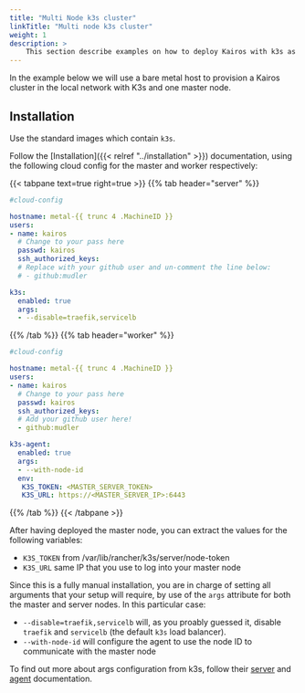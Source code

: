 ```yaml
---
title: "Multi Node k3s cluster"
linkTitle: "Multi node k3s cluster"
weight: 1
description: > 
    This section describe examples on how to deploy Kairos with k3s as a multi-node cluster
---
```


In the example below we will use a bare metal host to provision a Kairos cluster in the local network with K3s and one master node.

## Installation

Use the standard images which contain `k3s`.

Follow the [Installation]({{< relref "../installation" >}}) documentation, using the following cloud config for the master and worker respectively:

{{< tabpane text=true right=true  >}}
{{% tab header="server" %}}
```yaml
#cloud-config

hostname: metal-{{ trunc 4 .MachineID }}
users:
- name: kairos
  # Change to your pass here
  passwd: kairos
  ssh_authorized_keys:
  # Replace with your github user and un-comment the line below:
  # - github:mudler

k3s:
  enabled: true
  args:
  - --disable=traefik,servicelb
```
{{% /tab %}}
{{% tab header="worker" %}}
```yaml
#cloud-config

hostname: metal-{{ trunc 4 .MachineID }}
users:
- name: kairos
  # Change to your pass here
  passwd: kairos
  ssh_authorized_keys:
  # Add your github user here!
  - github:mudler

k3s-agent:
  enabled: true
  args:
  - --with-node-id
  env:
   K3S_TOKEN: <MASTER_SERVER_TOKEN>
   K3S_URL: https://<MASTER_SERVER_IP>:6443
```
{{% /tab %}}
{{< /tabpane >}}

After having deployed the master node, you can extract the values for the following variables:

- `K3S_TOKEN` from /var/lib/rancher/k3s/server/node-token
- `K3S_URL` same IP that you use to log into your master node

Since this is a fully manual installation, you are in charge of setting all arguments that your setup will require, by use of the `args` attribute for both the master and server nodes. In this particular case:

- `--disable=traefik,servicelb` will, as you proably guessed it, disable `traefik` and `servicelb` (the default `k3s` load balancer).
- `--with-node-id` will configure the agent to use the node ID to communicate with the master node

To find out more about args configuration from k3s, follow their [server](https://docs.k3s.io/cli/server) and [agent](https://docs.k3s.io/cli/agent) documentation.
